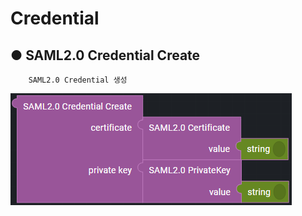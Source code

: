 # Credential

## ● SAML2.0 Credential Create

        SAML2.0 Credential 생성

![](../../../../../img/assets/image%20%28267%29.png)
